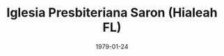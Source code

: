 ---
date: &id001 1979-01-24
end_date: null
location:
  address: null
  city: Hialeah
  state: FL
minister:
- end: 1990-01-01
  name: Jose Vera
  start: 1985-01-01
  type: Pastor
- end: null
  name: Diego Gomez
  start: 1990-01-01
  type: Supply Pastor
ministers:
- Jose Vera
- Diego Gomez
name: Iglesia Presbiteriana Saron
names:
- end: 1993-06-01
  name: Iglesia Presbiteriana Saron
  start: 1979-01-24
origination_date: *id001
raw_data: 'FLORIDA Hialeah

  Iglesia Presbiteriana Saron (January 24, 1979-June 1, 1993)

  (later Iglesia Presbiteriana Internacional)

  Pastors: Jose Vera, 1985-90

  Diego Gomez (Supply), 1990

  '
received_from: null
states:
- FL
status:
  active: false
  end_date: 1993-06-01
  reason: null
  received_from: null
  withdrawal_to: null
title: Iglesia Presbiteriana Saron (Hialeah FL)
year_established:
- 1979

---